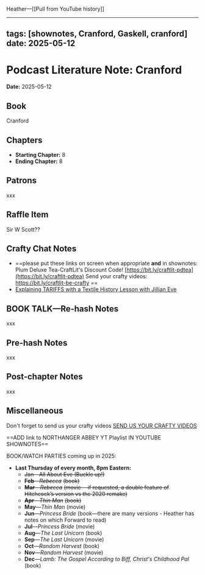 Heather—[[Pull from YouTube history]]

---
tags: [shownotes, Cranford, Gaskell, cranford]
date: 2025-05-12
---

# Podcast Literature Note: Cranford

**Date:** 2025-05-12

## Book
Cranford

## Chapters
- **Starting Chapter:** 8
- **Ending Chapter:** 8

## Patrons
xxx

## Raffle Item
Sir W Scott??

## Crafty Chat Notes
- ==please put these links on screen when appropriate **and** in shownotes: Plum Deluxe Tea-CraftLit's Discount Code! [https://bit.ly/craftlit-pdtea](https://bit.ly/craftlit-pdtea) 
  Send your crafty videos: https://bit.ly/craftlit-be-crafty ==
- [Explaining TARIFFS with a Textile History Lesson with Jillian Eve](https://youtu.be/2qALHS-QJ28?si=fyQx1Lk8vZ1Rdw0A&t=160) 

## BOOK TALK—Re-hash Notes
xxx

## Pre-hash Notes
xxx

## Post-chapter Notes
xxx

## Miscellaneous
Don't forget to send us your crafty videos  [SEND US YOUR CRAFTY VIDEOS](https://bit.ly/craftlit-be-crafty) 

==ADD link to NORTHANGER ABBEY YT Playlist IN YOUTUBE SHOWNOTES==

BOOK/WATCH PARTIES coming up in 2025:
- **Last Thursday of every month, 8pm Eastern:**
	- ~~Jan—All About Eve (Buckle up!)~~
    - **~~Feb~~**~~—~~_~~Rebecca~~_ ~~(book)~~
    - **~~Mar~~**~~—~~_~~Rebecca~~_ ~~(movie —if requested, a double feature of Hitchcock’s version vs the 2020 remake)~~
    - **~~Apr~~**~~—~~_~~Thin Man~~_ ~~(book)~~
    - **May**—_Thin Man_ (movie)
    - **Jun**—_Princess Bride_ (book—there are many versions - Heather has notes on which Forward to read)
    - **Jul**—_Princess Bride_ (movie)
    - **Aug**—_The Last Unicorn_ (book)
    - **Sep**—_The Last Unicorn_ (movie)
    - **Oct**—_Random Harvest_ (book)
    - **Nov**—_Random Harvest_ (movie)
    - **Dec**—_Lamb: The Gospel According to Biff, Christ's Childhood Pal_ (book)
